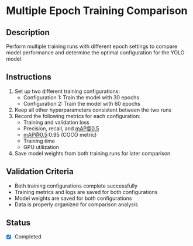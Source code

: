 # Multiple Epoch Training Comparison

## Description

Perform multiple training runs with different epoch settings to compare model performance and determine the optimal configuration for the YOLO model.

## Instructions

1. Set up two different training configurations:
   - Configuration 1: Train the model with 30 epochs
   - Configuration 2: Train the model with 60 epochs
2. Keep all other hyperparameters consistent between the two runs
3. Record the following metrics for each configuration:
   - Training and validation loss
   - Precision, recall, and mAP@0.5
   - mAP@0.5:0.95 (COCO metric)
   - Training time
   - GPU utilization
4. Save model weights from both training runs for later comparison

## Validation Criteria

- Both training configurations complete successfully
- Training metrics and logs are saved for both configurations
- Model weights are saved for both configurations
- Data is properly organized for comparison analysis

## Status

- [x] Completed
